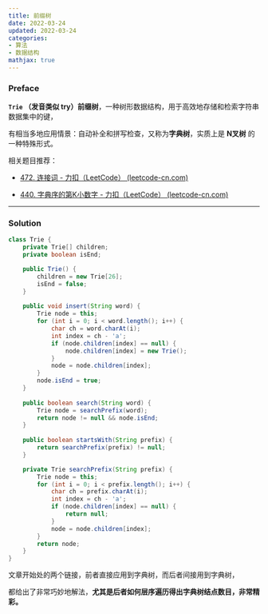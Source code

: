 ```yaml
---
title: 前缀树
date: 2022-03-24
updated: 2022-03-24
categories:
- 算法
- 数据结构
mathjax: true
---
```


<escape><!--more--><escape>

### Preface

<strong>`Trie` （发音类似 try）前缀树</strong>，一种树形数据结构，用于高效地存储和检索字符串数据集中的键，

有相当多地应用情景：自动补全和拼写检查，又称为<strong>字典树</strong>，实质上是 <strong>N叉树</strong> 的一种特殊形式。

相关题目推荐：

* [472. 连接词 - 力扣（LeetCode） (leetcode-cn.com)](https://leetcode-cn.com/problems/concatenated-words/)

* [440. 字典序的第K小数字 - 力扣（LeetCode） (leetcode-cn.com)](https://leetcode-cn.com/problems/k-th-smallest-in-lexicographical-order/)

-----

### Solution

```java
class Trie {
    private Trie[] children;
    private boolean isEnd;

    public Trie() {
        children = new Trie[26];
        isEnd = false;
    }
    
    public void insert(String word) {
        Trie node = this;
        for (int i = 0; i < word.length(); i++) {
            char ch = word.charAt(i);
            int index = ch - 'a';
            if (node.children[index] == null) {
                node.children[index] = new Trie();
            }
            node = node.children[index];
        }
        node.isEnd = true;
    }
    
    public boolean search(String word) {
        Trie node = searchPrefix(word);
        return node != null && node.isEnd;
    }
    
    public boolean startsWith(String prefix) {
        return searchPrefix(prefix) != null;
    }

    private Trie searchPrefix(String prefix) {
        Trie node = this;
        for (int i = 0; i < prefix.length(); i++) {
            char ch = prefix.charAt(i);
            int index = ch - 'a';
            if (node.children[index] == null) {
                return null;
            }
            node = node.children[index];
        }
        return node;
    }
}
```

文章开始处的两个链接，前者直接应用到字典树，而后者间接用到字典树，

都给出了非常巧妙地解法，**尤其是后者如何层序遍历得出字典树结点数目，非常精彩。**

